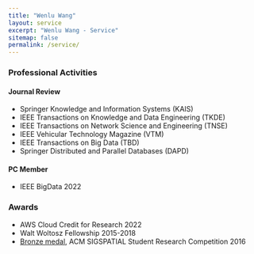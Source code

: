 ```yaml
---
title: "Wenlu Wang"
layout: service
excerpt: "Wenlu Wang - Service"
sitemap: false
permalink: /service/
---
```

### Professional Activities

#### Journal Review  

- Springer Knowledge and Information Systems (KAIS)
- IEEE Transactions on Knowledge and Data Engineering (TKDE) 
- IEEE Transactions on Network Science and Engineering (TNSE)
- IEEE Vehicular Technology Magazine (VTM)                         
- IEEE Transactions on Big Data (TBD)
- Springer Distributed and Parallel Databases (DAPD)

#### PC Member

- IEEE BigData 2022


### Awards

- AWS Cloud Credit for Research  2022
- Walt Woltosz Fellowship    2015-2018
- <a href="https://src.acm.org/winners/2017">Bronze medal</a>, ACM SIGSPATIAL Student Research Competition    2016